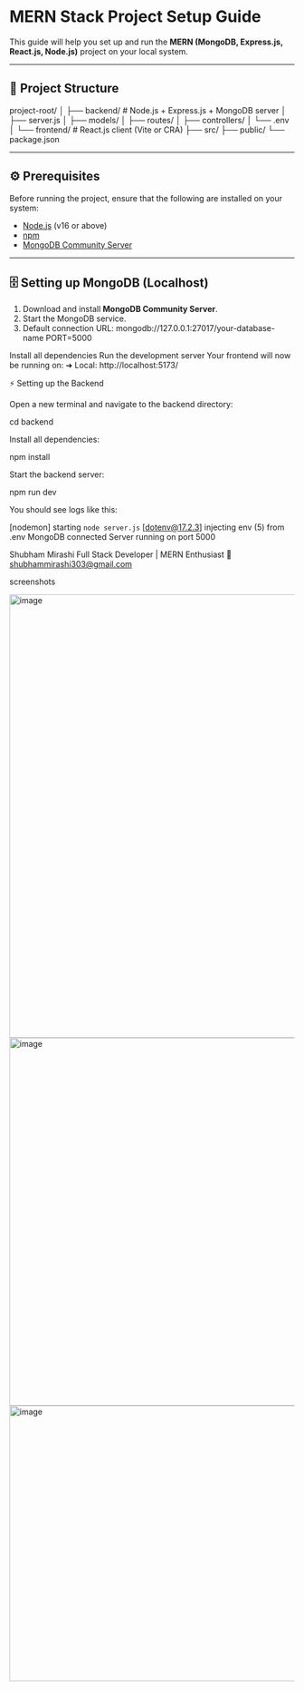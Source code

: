 # MERN Stack Project Setup Guide

This guide will help you set up and run the **MERN (MongoDB, Express.js, React.js, Node.js)** project on your local system.

---

## 🧩 Project Structure
project-root/
│
├── backend/ # Node.js + Express.js + MongoDB server
│ ├── server.js
│ ├── models/
│ ├── routes/
│ ├── controllers/
│ └── .env
│
└── frontend/ # React.js client (Vite or CRA)
├── src/
├── public/
└── package.json

---

## ⚙️ Prerequisites

Before running the project, ensure that the following are installed on your system:

- [Node.js](https://nodejs.org/en/download/) (v16 or above)
- [npm](https://www.npmjs.com/)
- [MongoDB Community Server](https://www.mongodb.com/try/download/community)

---

## 🗄️ Setting up MongoDB (Localhost)

1. Download and install **MongoDB Community Server**.
2. Start the MongoDB service.
3. Default connection URL:  mongodb://127.0.0.1:27017/your-database-name PORT=5000




Install all dependencies
Run the development server
Your frontend will now be running on: ➜ Local: http://localhost:5173/

⚡ Setting up the Backend

Open a new terminal and navigate to the backend directory:

cd backend


Install all dependencies:

npm install


Start the backend server:

npm run dev


You should see logs like this:

[nodemon] starting `node server.js`
[dotenv@17.2.3] injecting env (5) from .env
MongoDB connected
Server running on port 5000


Shubham Mirashi
Full Stack Developer | MERN Enthusiast
📧 shubhammirashi303@gmail.com


screenshots

<img width="1911" height="782" alt="image" src="https://github.com/user-attachments/assets/bd283130-b0e9-4ba3-8c11-6a65e03c57c0" />
<img width="746" height="649" alt="image" src="https://github.com/user-attachments/assets/5f5642ab-1087-4dab-bd96-ba3847c13665" />
<img width="1877" height="486" alt="image" src="https://github.com/user-attachments/assets/b00100cb-3eab-4eb3-81b0-a9f536b6c6ca" />



